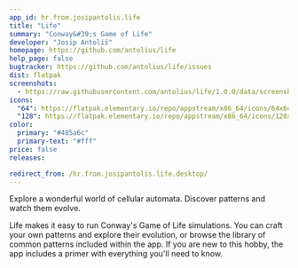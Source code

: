 ```yaml
---
app_id: hr.from.josipantolis.life
title: "Life"
summary: "Conway&#39;s Game of Life"
developer: "Josip Antoliš"
homepage: https://github.com/antolius/life
help_page: false
bugtracker: https://github.com/antolius/life/issues
dist: flatpak
screenshots:
  - https://raw.githubusercontent.com/antolius/life/1.0.0/data/screenshots/default.png
icons:
  "64": https://flatpak.elementary.io/repo/appstream/x86_64/icons/64x64/hr.from.josipantolis.life.png
  "128": https://flatpak.elementary.io/repo/appstream/x86_64/icons/128x128/hr.from.josipantolis.life.png
color:
  primary: "#485a6c"
  primary-text: "#fff"
price: false
releases:

redirect_from: /hr.from.josipantolis.life.desktop/
---
```


<p>Explore a wonderful world of cellular automata. Discover patterns and watch them evolve.</p>
<p>Life makes it easy to run Conway's Game of Life simulations. You can craft your own patterns and explore their evolution, or browse the library of common patterns included within the app. If you are new to this hobby, the app includes a primer with everything you'll need to know.</p>